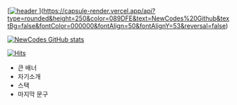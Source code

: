 [[![header](https://capsule-render.vercel.app/api?type=transparent&height=300&color=gradient&text=NewCodes%20Github&textBg=false&section=header&reversal=true&fontColor=r)
](https://capsule-render.vercel.app/api?type=rect&height=250&color=000000&text=NewCodes%20Github&textBg=false&fontColor=FFFFFF&fontAlign=50&fontAlignY=53)](https://capsule-render.vercel.app/api?type=rounded&height=250&color=089DFE&text=NewCodes%20Github&textBg=false&fontColor=000000&fontAlign=50&fontAlignY=53&reversal=false)

[![NewCodes GitHub stats](https://github-readme-stats.vercel.app/api?username=NewCodes7)](https://github.com/NewCodes7/github-readme-stats)


[![Hits](https://hits.seeyoufarm.com/api/count/incr/badge.svg?url=https%3A%2F%2Fgithub.com%2FNewCodes7&count_bg=%2379C83D&title_bg=%23555555&icon=&icon_color=%23E7E7E7&title=hits&edge_flat=false)](https://hits.seeyoufarm.com)

- 큰 배너
- 자기소개
- 스택
- 마지막 문구

<!--
**NewCodes7/NewCodes7** is a ✨ _special_ ✨ repository because its `README.md` (this file) appears on your GitHub profile.

Here are some ideas to get you started:

- 🔭 I’m currently working on ...
- 🌱 I’m currently learning ...
- 👯 I’m looking to collaborate on ...
- 🤔 I’m looking for help with ...
- 💬 Ask me about ...
- 📫 How to reach me: ...
- 😄 Pronouns: ...
- ⚡ Fun fact: ...
-->
